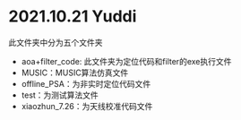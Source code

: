 # 2021.10.21 Yuddi

此文件夹中分为五个文件夹

- aoa+filter_code: 此文件夹为定位代码和filter的exe执行文件
- MUSIC：MUSIC算法仿真文件
- offline_PSA：为非实时定位代码文件
- test：为测试算法文件
- xiaozhun_7.26：为天线校准代码文件

